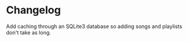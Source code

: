 # Changelog

Add caching through an SQLite3 database so adding songs and playlists don't take as long.
